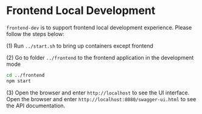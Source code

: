 # Frontend Local Development

`frontend-dev` is to support frontend local development experience. Please follow the steps below:

(1) Run `../start.sh` to bring up containers except frontend

(2) Go to folder `../frontend` to the frontend application in the development mode
```bash
cd ../frontend
npm start
```

(3) Open the browser and enter `http://localhost` to see the UI interface.
Open the browser and enter `http://localhost:8080/swagger-ui.html` to see the API documentation.
